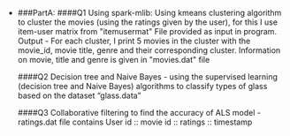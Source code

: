 - ###PartA:
	####Q1 Using spark-mlib: Using kmeans clustering algorithm to cluster the movies (using the ratings given by the user), for this I use item-user matrix from "itemusermat" File provided as input in program. Output - For each cluster, I print 5 movies in the cluster with the movie_id, movie title, genre and their corresponding cluster. Information on movie, title and genre is given in "movies.dat" file
	
	####Q2 Decision tree and Naive Bayes - using the  supervised learning (decision tree and Naive Bayes) algorithms to classify types of glass based on the dataset “glass.data”
	
	####Q3 Collaborative filtering to find the accuracy of ALS model -  ratings.dat file contains 
        User id ::  movie id :: ratings :: timestamp